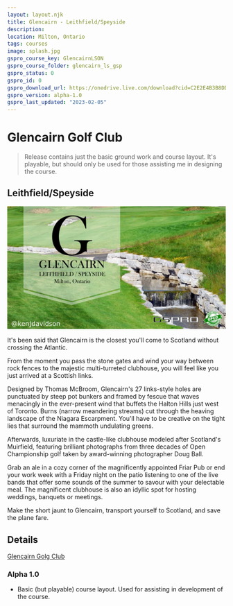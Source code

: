 ```yaml
---
layout: layout.njk
title: Glencairn - Leithfield/Speyside
description:
location: Milton, Ontario
tags: courses
image: splash.jpg
gspro_course_key: GlencairnLSON
gspro_course_folder: glencairn_ls_gsp
gspro_status: 0
gspro_id: 0
gspro_download_url: https://onedrive.live.com/download?cid=C2E2E4B3B8DD77A3&resid=c2e2e4b3b8dd77a3%21208305&authkey=AP32BIXhFTLWex8
gspro_version: alpha-1.0
gspro_last_updated: "2023-02-05"
---
```


# Glencairn Golf Club

> Release contains just the basic ground work and course layout. It's playable, but should only be used for those assisting me in designing the course.

## Leithfield/Speyside

![Splash Image](./splash.jpg)

It's been said that Glencairn is the closest you'll come to Scotland without crossing the Atlantic.

From the moment you pass the stone gates and wind your way between rock fences to the majestic multi-turreted clubhouse, you will feel like you just arrived at a Scottish links.

Designed by Thomas McBroom, Glencairn's 27 links-style holes are punctuated by steep pot bunkers and framed by fescue that waves menacingly in the ever-present wind that buffets the Halton Hills just west of Toronto. Burns (narrow meandering streams) cut through the heaving landscape of the Niagara Escarpment. You'll have to be creative on the tight lies that surround the mammoth undulating greens.

Afterwards, luxuriate in the castle-like clubhouse modeled after Scotland's Muirfield, featuring brilliant photographs from three decades of Open Championship golf taken by award-winning photographer Doug Ball.

Grab an ale in a cozy corner of the magnificently appointed Friar Pub or end your work week with a Friday night on the patio listening to one of the live bands that offer some sounds of the summer to savour with your delectable meal. The magnificent clubhouse is also an idyllic spot for hosting weddings, banquets or meetings.

Make the short jaunt to Glencairn, transport yourself to Scotland, and save the plane fare.

## Details

[Glencairn Golg Club](https://glencairn.clublink.ca/)

### Alpha 1.0

- Basic (but playable) course layout. Used for assisting in development of the course.
